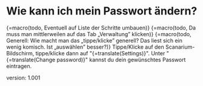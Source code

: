 # Wie kann ich mein Passwort ändern?

{=macro(todo, Eventuell auf Liste der Schritte umbauen)}
{=macro(todo, Da muss man mittlerweilen auf das Tab „Verwaltung” klicken)}
{=macro(todo, Generell: Wie macht man das „tippe/klicke” generell? Das liest sich ein wenig komisch. Ist „auswählen” besser?)}
Tippe/Klicke auf den Scanarium-Bildschirm, tippe/klicke dann auf "{=translate(Settings)}". Unter "{=translate(Change password)}" kannst du dein gewünschtes Passwort eintragen.

version: 1.001